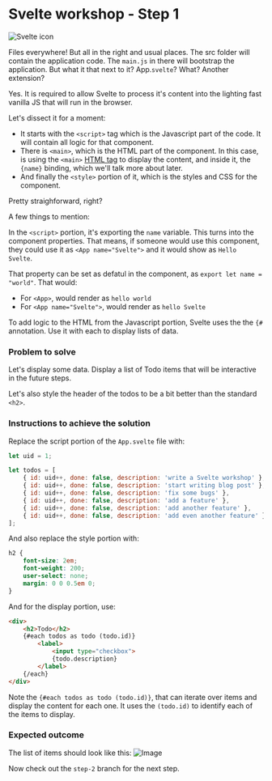 # Svelte workshop - Step 1

![Svelte icon](https://svelte.dev/svelte-logo-horizontal.svg)

Files everywhere! But all in the right and usual places. The src folder will contain the application code. The `main.js` in there will bootstrap the application. But what it that next to it? App.`svelte`? What? Another extension?

Yes. It is required to allow Svelte to process it's content into the lighting fast vanilla JS that will run in the browser.

Let's dissect it for a moment:

- It starts with the `<script>` tag which is the Javascript part of the code. It will contain all logic for that component.
- There is `<main>`, which is the HTML part of the component. In this case, is using the `<main>` [HTML tag](https://developer.mozilla.org/en-US/docs/Web/HTML/Element/main) to display the content, and inside it, the `{name}` binding, which we'll talk more about later.
- And finally the `<style>` portion of it, which is the styles and CSS for the component.

Pretty straighforward, right?

A few things to mention:

In the `<script>` portion, it's exporting the `name` variable. This turns into the component properties. That means, if someone would use this component, they could use it as `<App name="Svelte">` and it would show as `Hello Svelte`. 

That property can be set as defatul in the component, as `export let name = "world"`. That would:
- For `<App>`, would render as `hello world`
- For `<App name="Svelte">`, would render as `hello Svelte`

To add logic to the HTML from the Javascript portion, Svelte uses the the `{#` annotation. Use it with each to display lists of data.

### Problem to solve

Let's display some data. Display a list of Todo items that will be interactive in the future steps.

Let's also style the header of the todos to be a bit better than the standard `<h2>`.

### Instructions to achieve the solution

Replace the script portion of the `App.svelte` file with:

```javascript
let uid = 1;

let todos = [
    { id: uid++, done: false, description: 'write a Svelte workshop' },
    { id: uid++, done: false, description: 'start writing blog post' },
    { id: uid++, done: false, description: 'fix some bugs' },
    { id: uid++, done: false, description: 'add a feature' },
    { id: uid++, done: false, description: 'add another feature' },
    { id: uid++, done: false, description: 'add even another feature' },
];
```

And also replace the style portion with:
```css
h2 {
    font-size: 2em;
    font-weight: 200;
    user-select: none;
    margin: 0 0 0.5em 0;
}
```

And for the display portion, use: 

```html
<div>
	<h2>Todo</h2>
	{#each todos as todo (todo.id)}
		<label>
			<input type="checkbox">
			{todo.description}
		</label>
	{/each}
</div>
```

Note the `{#each todos as todo (todo.id)}`, that can iterate over items and display the content for each one. It uses the `(todo.id)` to identify each of the items to display.

### Expected outcome

The list of items should look like this:
![Image](https://i.ibb.co/74fJ0Xs/step2-start.png)

Now check out the `step-2` branch for the next step.